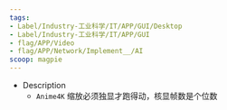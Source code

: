 ```yaml
---
tags:
- Label/Industry-工业科学/IT/APP/GUI/Desktop
- Label/Industry-工业科学/IT/APP/GUI
- flag/APP/Video
- flag/APP/Network/Implement__/AI
scoop: magpie
---
```


- Description
    - `Anime4K` 缩放必须独显才跑得动，核显帧数是个位数
